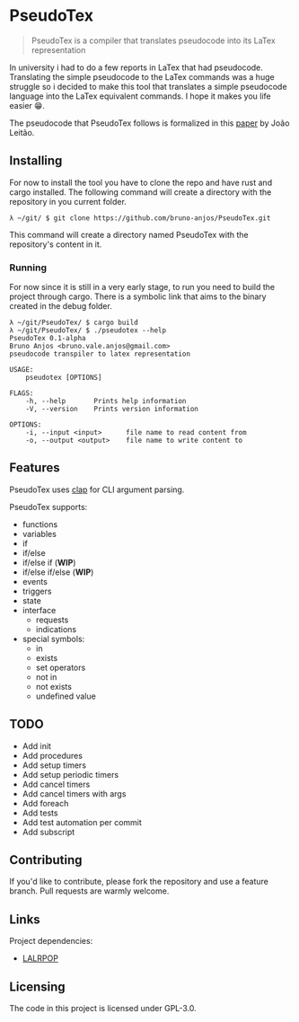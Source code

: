 # PseudoTex
> PseudoTex is a compiler that translates pseudocode into its LaTex representation

In university i had to do a few reports in LaTex that had pseudocode. Translating
the simple pseudocode to the LaTex commands was a huge struggle so i decided to make
this tool that translates a simple pseudocode language into the LaTex equivalent
commands. I hope it makes you life easier :grin:.

The pseudocode that PseudoTex follows is formalized in this [paper](PseudoCodeNotes.pdf)
by João Leitão.

## Installing

For now to install the tool you have to clone the repo and have rust and cargo
installed. The following command will create a directory with the repository
in you current folder.

```shell
λ ~/git/ $ git clone https://github.com/bruno-anjos/PseudoTex.git
```

This command will create a directory named PseudoTex with the repository's content
in it.

### Running

For now since it is still in a very early stage, to run you need to build the
project through cargo. There is a symbolic link that aims to the binary created in the
debug folder.

```shell
λ ~/git/PseudoTex/ $ cargo build
λ ~/git/PseudoTex/ $ ./pseudotex --help
PseudoTex 0.1-alpha
Bruno Anjos <bruno.vale.anjos@gmail.com>
pseudocode transpiler to latex representation

USAGE:
    pseudotex [OPTIONS]

FLAGS:
    -h, --help       Prints help information
    -V, --version    Prints version information

OPTIONS:
    -i, --input <input>      file name to read content from
    -o, --output <output>    file name to write content to
```



## Features

PseudoTex uses [clap](https://clap.rs) for CLI argument parsing.

PseudoTex supports:
* functions
* variables
* if
* if/else
* if/else if (__WIP__)
* if/else if/else (__WIP__)
* events
* triggers
* state
* interface
    + requests
    + indications
* special symbols:
	+ in
	+ exists
    + set operators
    + not in
    + not exists
    + undefined value

## TODO


* Add init
* Add procedures
* Add setup timers
* Add setup periodic timers
* Add cancel timers
* Add cancel timers with args
* Add foreach
* Add tests
* Add test automation per commit
* Add subscript

## Contributing

If you'd like to contribute, please fork the repository and use a feature
branch. Pull requests are warmly welcome.

## Links

Project dependencies:
- [LALRPOP](http://lalrpop.github.io/lalrpop/)


## Licensing

The code in this project is licensed under GPL-3.0.
